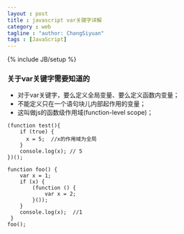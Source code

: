 ```yaml
---
layout : post
title : javascript var关键字详解
category : web
tagline : "author: ChangSiyuan"
tags : [JavaScript]
---
```

{% include JB/setup %}

### 关于var关键字需要知道的
- 对于var关键字，要么定义全局变量、要么定义函数内变量；
- 不能定义只在一个语句块儿内部起作用的变量；
- 这叫做js的函数级作用域(function-level scope)；

```
(function test(){
    if (true) {
      x = 5;  //x的作用域为全局
    }
    console.log(x); // 5
})();
```

```
function foo() { 
 	var x = 1; 
 	if (x) { 
 		(function () { 
 			var x = 2; 
 		}()); 
 	} 
 	console.log(x);  //1
 } 
foo();
```
